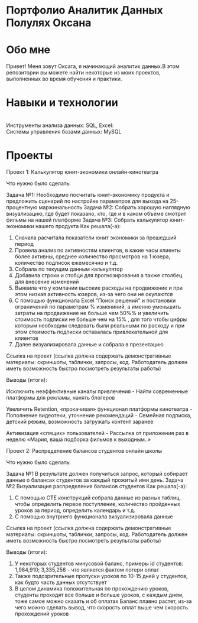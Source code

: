 # Портфолио Аналитик Данных Полулях Оксана
 
# Обо мне 
Привет! Меня зовут Оксага, я начинающий аналитик данных.В этом репозитории вы можете найти некоторые из моих проектов, выполненных во время обучения и практики.

# Навыки и технологии
<br> Инструменты анализа данных: SQL, Excel:
<br>Системы управления базами данных: MySQL

# Проекты

Проект 1: Калькулятор юнит-экономики онлайн-кинотеатра

Что нужно было сделать:

Задача №1: Необходимо посчитать юнит-экономику продукта и предложить сценарий по настройке параметров для выхода на 25-процентную маржинальность
Задача №2: Собрать хорошую наглядную визуализацию, где будет показано, кто, где и в каком объеме смотрит фильмы на нашей платформе
Задача №3: Собрать калькулятор юнит-экономики нашего продукта
Как решала(-а): 
1. Сначала расчитала показатели юнит экономики за прошедший период
2. Провела анализ по активностям клиентов, в какие часы клиенты более активны, среднее количество просмотров на 1 юзера, количество подписок ежемесячно и т.д.
3. Собрала по текущим данным калькулятор
4. Добавила строки и стобци для прогнозирования а также столбец для внесение изменений
5. Выявила что у компании высокие расходы на продвижение и при этом низкая активность юзеров, из-за чего они не окупаются
6. С помощью функционала Excel "Поиск решений" и постановки ограничений по параметрам % измениний, а именно уменьшить затраты на продвижение не больше чем 50%% и увеличить стоимость подписки не больше чем на 15% , для того чтобы цифры которым необходим следовать были реальными по расходу и при этом стоимость подписки оставалась привлекательной для клиентов
7. Далее визуализировала данные и собрала в презентацию

Ссылка на проект (ссылка должна содержать демонстративные материалы: скриншоты, таблички, запросы, код. Работодатель должен иметь возможность быстро посмотреть результаты работы)

Выводы (итоги):

Исключить неэффективные каналы привлечения - Найти современные платформы для рекламы, нанять блогеров

Увеличить Retention, «прокачивая» функционал платформы кинотеатра - Пополнение видеотеки, уточнение рекомендаций - Семейная подписка, детский режим, возможность загружать контент заранее

Активизация «спящих» пользователей - Рассылка от приложения раз в неделю «Мария, ваша подборка фильмов к выходным..»


Проект 2: Распределение балансов студентов онлайн школы

Что нужно было сделать:

Задача №1 В результате должен получиться запрос, который собирает данные о балансах студентов за каждый прожитый ими день.
Задача №2 Визуализация распределения балансов студентов
Как решала(-а): 

1. С помощью CTE конструкций собрала данные из разных таблиц, чтобы определить первое поступление, количество пройденных уроков за период, определить календарь и т.д.
2. С помощью внутрнего функционала визуализировала данные

Ссылка на проект (ссылка должна содержать демонстративные материалы: скриншоты, таблички, запросы, код. Работодатель должен иметь возможность быстро посмотреть результаты работы)

Выводы (итоги):

1. У некоторых студентов минусовой баланс, примеры id студентов: 1,984,910; 3,335,256 - что является фактом потери оплат
2. Также подозрительные пропуски уроков по 10-15 дней у студентов, как будто часть данных отсутствует
3. В целом динамика положительная по прохождению уроков, студенты проходят все больше и больше уроков, с каждым днем, тоже самое можно сказать и об оплатах
Баланс плавно растет, из-за чего можно сделать вывод, что скорость оплат выше чем скорость прохождений уроков


